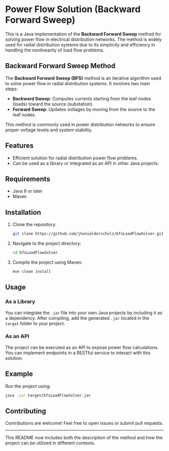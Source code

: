 # Power Flow Solution (Backward Forward Sweep)

This is a Java implementation of the **Backward Forward Sweep** method for solving power flow in electrical distribution networks. The method is widely used for radial distribution systems due to its simplicity and efficiency in handling the nonlinearity of load flow problems.

## Backward Forward Sweep Method

The **Backward Forward Sweep (BFS)** method is an iterative algorithm used to solve power flow in radial distribution systems. It involves two main steps:
- **Backward Sweep**: Computes currents starting from the leaf nodes (loads) toward the source (substation).
- **Forward Sweep**: Updates voltages by moving from the source to the leaf nodes.

This method is commonly used in power distribution networks to ensure proper voltage levels and system stability.

## Features
- Efficient solution for radial distribution power flow problems.
- Can be used as a library or integrated as an API in other Java projects.

## Requirements

- Java 8 or later
- Maven

## Installation

1. Clone the repository:
   ```bash
   git clone https://github.com/jhonieldorschulz/bfsLoadFlowSolver.git
   ```
2. Navigate to the project directory:
   ```bash
   cd bfsLoadFlowSolver
   ```
3. Compile the project using Maven:
   ```bash
   mvn clean install
   ```

## Usage

### As a Library
You can integrate the `.jar` file into your own Java projects by including it as a dependency. After compiling, add the generated `.jar` located in the `target` folder to your project.

### As an API
The project can be executed as an API to expose power flow calculations. You can implement endpoints in a RESTful service to interact with this solution.

## Example
Run the project using:
```bash
java -jar target/bfsLoadFlowSolver.jar
```

## Contributing

Contributions are welcome! Feel free to open issues or submit pull requests.

--- 

This README now includes both the description of the method and how the project can be utilized in different contexts.
